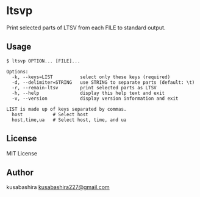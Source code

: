 ltsvp
=====

Print selected parts of LTSV from each FILE to standard output.

Usage
-----

```
$ ltsvp OPTION... [FILE]...

Options:
  -k, --keys=LIST          select only these keys (required)
  -d, --delimiter=STRING   use STRING to separate parts (default: \t)
  -r, --remain-ltsv        print selected parts as LTSV
  -h, --help               display this help text and exit
  -v, --version            display version information and exit

LIST is made up of keys separated by commas.
  host           # Select host
  host,time,ua   # Select host, time, and ua
```

License
-------

MIT License

Author
------

kusabashira <kusabashira227@gmail.com>
